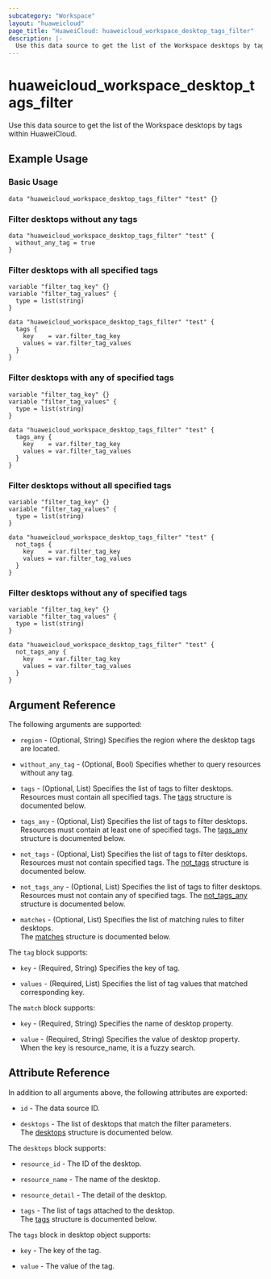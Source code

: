 ```yaml
---
subcategory: "Workspace"
layout: "huaweicloud"
page_title: "HuaweiCloud: huaweicloud_workspace_desktop_tags_filter"
description: |-
  Use this data source to get the list of the Workspace desktops by tags within HuaweiCloud.
---
```


# huaweicloud_workspace_desktop_tags_filter

Use this data source to get the list of the Workspace desktops by tags within HuaweiCloud.

## Example Usage

### Basic Usage

```hcl
data "huaweicloud_workspace_desktop_tags_filter" "test" {}
```

### Filter desktops without any tags

```hcl
data "huaweicloud_workspace_desktop_tags_filter" "test" {
  without_any_tag = true
}
```

### Filter desktops with all specified tags

```hcl
variable "filter_tag_key" {}
variable "filter_tag_values" {
  type = list(string)
}

data "huaweicloud_workspace_desktop_tags_filter" "test" {
  tags {
    key    = var.filter_tag_key
    values = var.filter_tag_values
  }
}
```

### Filter desktops with any of specified tags

```hcl
variable "filter_tag_key" {}
variable "filter_tag_values" {
  type = list(string)
}

data "huaweicloud_workspace_desktop_tags_filter" "test" {
  tags_any {
    key    = var.filter_tag_key
    values = var.filter_tag_values
  }
}
```

### Filter desktops without all specified tags

```hcl
variable "filter_tag_key" {}
variable "filter_tag_values" {
  type = list(string)
}

data "huaweicloud_workspace_desktop_tags_filter" "test" {
  not_tags {
    key    = var.filter_tag_key
    values = var.filter_tag_values
  }
}
```

### Filter desktops without any of specified tags

```hcl
variable "filter_tag_key" {}
variable "filter_tag_values" {
  type = list(string)
}

data "huaweicloud_workspace_desktop_tags_filter" "test" {
  not_tags_any {
    key    = var.filter_tag_key
    values = var.filter_tag_values
  }
}
```

## Argument Reference

The following arguments are supported:

* `region` - (Optional, String) Specifies the region where the desktop tags are located.

* `without_any_tag` - (Optional, Bool) Specifies whether to query resources without any tag.

* `tags` - (Optional, List) Specifies the list of tags to filter desktops.  
  Resources must contain all specified tags.
  The [tags](#workspace_desktop_filter_tags) structure is documented below.

* `tags_any` - (Optional, List) Specifies the list of tags to filter desktops.  
  Resources must contain at least one of specified tags.
  The [tags_any](#workspace_desktop_filter_tags) structure is documented below.

* `not_tags` - (Optional, List) Specifies the list of tags to filter desktops.  
  Resources must not contain specified tags.
  The [not_tags](#workspace_desktop_filter_tags) structure is documented below.

* `not_tags_any` - (Optional, List) Specifies the list of tags to filter desktops.  
  Resources must not contain any of specified tags.
  The [not_tags_any](#workspace_desktop_filter_tags) structure is documented below.

* `matches` - (Optional, List) Specifies the list of matching rules to filter desktops.  
  The [matches](#workspace_desktop_filter_match) structure is documented below.

<a name="workspace_desktop_filter_tags"></a>
The `tag` block supports:

* `key` - (Required, String) Specifies the key of tag.

* `values` - (Required, List) Specifies the list of tag values that matched corresponding key.

<a name="workspace_desktop_filter_match"></a>
The `match` block supports:

* `key` - (Required, String) Specifies the name of desktop property.

* `value` - (Required, String) Specifies the value of desktop property.  
  When the key is resource_name, it is a fuzzy search.

## Attribute Reference

In addition to all arguments above, the following attributes are exported:

* `id` - The data source ID.

* `desktops` - The list of desktops that match the filter parameters.  
  The [desktops](#workspace_desktop_filter_desktops_attr) structure is documented below.

<a name="workspace_desktop_filter_desktops_attr"></a>
The `desktops` block supports:

* `resource_id` - The ID of the desktop.

* `resource_name` - The name of the desktop.

* `resource_detail` - The detail of the desktop.

* `tags` - The list of tags attached to the desktop.  
  The [tags](#workspace_desktop_filter_tags_attr) structure is documented below.

<a name="workspace_desktop_filter_tags_attr"></a>
The `tags` block in desktop object supports:

* `key` - The key of the tag.

* `value` - The value of the tag.
